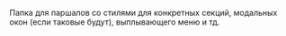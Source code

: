 Папка для паршалов со стилями для конкретных секций, модальных окон (если таковые будут), выплывающего меню и тд.